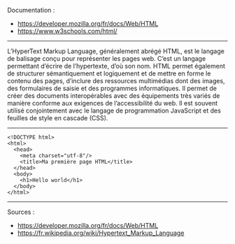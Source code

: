 Documentation :
- https://developer.mozilla.org/fr/docs/Web/HTML
- https://www.w3schools.com/html/

----

L’HyperText Markup Language, généralement abrégé HTML, est le langage de balisage conçu pour représenter les pages web. C’est un langage permettant d’écrire de l’hypertexte, d’où son nom. HTML permet également de structurer sémantiquement et logiquement et de mettre en forme le contenu des pages, d’inclure des ressources multimédias dont des images, des formulaires de saisie et des programmes informatiques. Il permet de créer des documents interopérables avec des équipements très variés de manière conforme aux exigences de l’accessibilité du web. Il est souvent utilisé conjointement avec le langage de programmation JavaScript et des feuilles de style en cascade (CSS).

----

```
<!DOCTYPE html> 
<html>
  <head>
    <meta charset="utf-8"/>
    <title>Ma première page HTML</title>
  </head>
  <body>
    <h1>Hello world</h1>
  </body>
</html>
```

<!-- indique au navigateur qu'il s'agit de HTML5 -->
<!-- donne un titre à la page, visible sur l'onglet du navigateur -->

----

Sources :
- https://developer.mozilla.org/fr/docs/Web/HTML
- https://fr.wikipedia.org/wiki/Hypertext_Markup_Language
